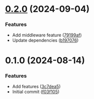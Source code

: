 # [0.2.0](https://github.com/choi-jack/aws-lambda-handler-framework/compare/v0.1.0...v0.2.0) (2024-09-04)


### Features

* Add middleware feature ([79199af](https://github.com/choi-jack/aws-lambda-handler-framework/commit/79199af1bea800b81fe5532c4e3d6710eb42c8ae))
* Update dependencies ([b197076](https://github.com/choi-jack/aws-lambda-handler-framework/commit/b1970766014de0d0e4d5873edc5c07a3377a853c))



# 0.1.0 (2024-08-14)


### Features

* Add features ([3c7dea5](https://github.com/choi-jack/aws-lambda-handler-framework/commit/3c7dea5c7a685e71a9c04d39629e07d5d0a110bd))
* Initial commit ([f03f105](https://github.com/choi-jack/aws-lambda-handler-framework/commit/f03f105bf382d9470eea4c240ad688d241ec9071))



